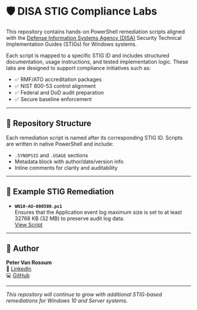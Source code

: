 # 🛡️ DISA STIG Compliance Labs

This repository contains hands-on PowerShell remediation scripts aligned with the [Defense Information Systems Agency (DISA)](https://public.cyber.mil/stigs/) Security Technical Implementation Guides (STIGs) for Windows systems.

Each script is mapped to a specific STIG ID and includes structured documentation, usage instructions, and tested implementation logic. These labs are designed to support compliance initiatives such as:

- ✅ RMF/ATO accreditation packages
- ✅ NIST 800-53 control alignment
- ✅ Federal and DoD audit preparation
- ✅ Secure baseline enforcement

---

## 📂 Repository Structure

Each remediation script is named after its corresponding STIG ID. Scripts are written in native PowerShell and include:

- `.SYNOPSIS` and `.USAGE` sections
- Metadata block with author/date/version info
- Inline comments for clarity and auditability

---

## 🔧 Example STIG Remediation

- **`WN10-AU-000500.ps1`**  
  Ensures that the Application event log maximum size is set to at least 32768 KB (32 MB) to preserve audit log data.  
  [View Script](./WN10-AU-000500.ps1)

---

## 📌 Author

**Peter Van Rossum**  
🔗 [LinkedIn](https://www.linkedin.com/in/vanr)  
💻 [GitHub](https://github.com/SecOpsPete)

---

_This repository will continue to grow with additional STIG-based remediations for Windows 10 and Server systems._


